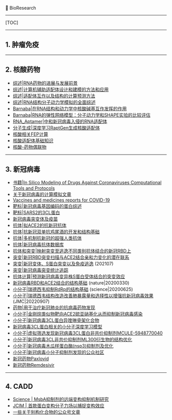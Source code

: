 👏 BioResearch

---
[TOC]

---
## 1. 肿瘤免疫

---
## 2. 核酸药物
* [综述|RNA药物的进展与发展前景](./File/综述RNA药物的进展与发展前景.md)
* [综述|计算机辅助适配体设计和建模的方法和应用](./File/综述计算机辅助适配体设计和建模的方法和应用.md)
* [综述|适配体互作以及结构的计算预测方法](./File/综述适配体互作以及结构的计算预测方法.md)
* [综述|RNA结构分子动力学模拟的全面综述](./File/综述RNA结构分子动力学模拟的全面综述.md)
* [Barnaba|在RNA结构和动力学中核酸碱基互作发挥的作用](./File/在RNA结构和动力学中核酸碱基互作发挥的作用.md)
* [Barnaba|RNA的弹性网络模型：分子动力学和SHAPE实验的比较评估](./File/BarnabaRNA的弹性网络模型分子动力学和SHAPE实验的比较评估.md)
* [RNA_Aptamer|中和新冠病毒入侵的RNA适配体](./File/RNA_Aptamer中和新冠病毒入侵的RNA适配体.md)
* [分子生成|深度学习RaptGen生成核酸适配体](./File/分子生成深度学习RaptGen生成核酸适配体.md)
* [核酸相关FEP计算](./File/核酸相关FEP计算.md)
* [核酸适配体基础知识](./File/核酸适配体基础知识.md)
* [核酸-药物偶联物](./File/核酸-药物偶联物.md)

---
## 3. 新冠病毒
* [书籍|In Silico Modeling of Drugs Against Coronaviruses Computational Tools and Protocols](./File/书籍In_Silico_Modeling_of_Drugs_Against_Coronaviruses_Computational_Tools_and_Protocols.md)
* [关于新冠病毒的计算模拟文章](./File/关于新冠病毒的计算模拟文章.md)
* [Vaccines and medicines reports for COVID-19](./File/Vaccines_and_medicines_reports_for_COVID-19.md)
* [靶标|新冠病毒基因编码的蛋白综述](./File/靶标新冠病毒基因编码的蛋白综述.md)
* [靶标|SARS2的3CL蛋白](./File/靶标SARS2的3CL蛋白.md)
* [新冠病毒突变体及疫苗](./File/新冠病毒突变体及疫苗.md)
* [抗体|拟ACE2的抗新冠抗体](./File/抗体拟ACE2的抗新冠抗体.md)
* [抗体|抗新冠双单抗鸡尾酒的开发和结构基础](./File/抗体抗新冠双单抗鸡尾酒的开发和结构基础.md)
* [抗体|多机制抗新冠的超强人类抗体](./File/抗体多机制抗新冠的超强人类抗体.md)
* [抗体|新冠病毒抗体数据库](./File/抗体新冠病毒抗体数据库.md)
* [抗体和突变|映射突变至逃逸不同类别抗体结合的新冠RBD上](./File/映射突变至逃逸不同类别抗体结合的新冠RBD上.md)
* [突变|新冠RBD突变扫描与ACE2结合亲和力变化的潜在联系](./File/突变新冠RBD突变扫描与ACE2结合亲和力变化的潜在联系.md)
* [突变|新冠变体、S蛋白突变以及免疫逃逸](./File/突变新冠变体S蛋白突变以及免疫逃逸.md) (202107)
* [突变|新冠病毒突变统计追踪](./File/突变新冠病毒突变统计追踪.md)
* [抗体计算|预测新冠病毒变异株S蛋白受体结合的突变效应](./File/抗体计算预测新冠病毒变异株S蛋白受体结合的突变效应.md)
* [新冠病毒RBD和ACE2结合的结构基础](./File/新冠病毒RBD和ACE2结合的结构基础.md) (nature|20200330) 
* [小分子|瑞德西韦抑制RdRp的结构基础](./File/小分子瑞德西韦抑制RdRp的结构基础.md) (science|20200625)
* [小分子|瑞德西韦结构改造改善肺暴露量和选择性以增强抗新冠病毒效果](./File/小分子瑞德西韦结构改造改善肺暴露量和选择性以增强抗新冠病毒效果.md) (JMC|20220907)
* [药物|用于治疗新冠肺炎的抗病毒药物发现](./File/药物用于治疗新冠肺炎的抗病毒药物发现.md)
* [小分子|金刚烷类似物靶向ACE2硫亚硝基化从而抑制新冠病毒感染](./File/小分子金刚烷类似物靶向ACE2硫亚硝基化从而抑制新冠病毒感染.md)
* [小分子|新冠病毒3CL蛋白异喹啉骨架化合物](./File/小分子新冠病毒3CL蛋白异喹啉骨架化合物.md)
* [新冠病毒3CL蛋白相关的小分子深度学习模型](./File/新冠病毒3CL蛋白相关的小分子深度学习模型.md)
* [小分子|虚拟筛选发现新冠病毒3CL蛋白非共价抑制剂MCULE-5948770040](./File/小分子虚拟筛选发现新冠病毒3CL蛋白非共价抑制剂MCULE-5948770040.md)
* [小分子|新冠病毒3CL非共价抑制剂ML300衍生物的结构优化](./File/小分子新冠病毒3CL非共价抑制剂ML300衍生物的结构优化.md)
* [小分子|新冠病毒木瓜样蛋白酶(nsp3)抑制剂及优化](./File/小分子新冠病毒木瓜样蛋白酶nsp3抑制剂及优化.md)
* [小分子|新冠病毒小分子抑制剂发现的公众社区](./File/小分子新冠病毒小分子抑制剂发现的公众社区.md)
* [新冠药物Paxlovid](./File/新冠药物Paxlovid.md)
* [新冠药物Remdesivir](./File/新冠药物Remdesivir.md)

---
## 4. CADD
* [Science | MsbA抑制剂的远端变构抑制机制研究](./File/ScienceMsbA抑制剂的远端变构抑制机制研究.md)
* [JCIM | 首款蛋白变构分子力场以捕捉变构效应](./File/JCIM首款蛋白变构分子力场以捕捉变构效应.md)
* [一些关于别构化合物的公众号文章](./File/一些关于别构化合物的公众号文章.md)
